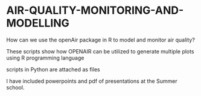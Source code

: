 # AIR-QUALITY-MONITORING-AND-MODELLING

How can we use the openAir package in R to model and monitor air quality?

These scripts show how OPENAIR can be utilized to generate multiple plots using R programming language


scripts in Python are attached as files

I have included powerpoints and pdf of presentations at the Summer school.


